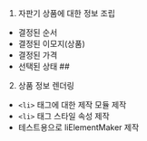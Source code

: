 1. 자판기 상품에 대한 정보 조립
- 결정된 순서
- 결정된 이모지(상품)
- 결정된 가격
- 선택된 상태 ## 

2. 상품 정보 렌더링
- `<li>` 태그에 대한 제작 모듈 제작
- `<li>` 태그 스타일 속성 제작
- 테스트용으로 liElementMaker 제작
